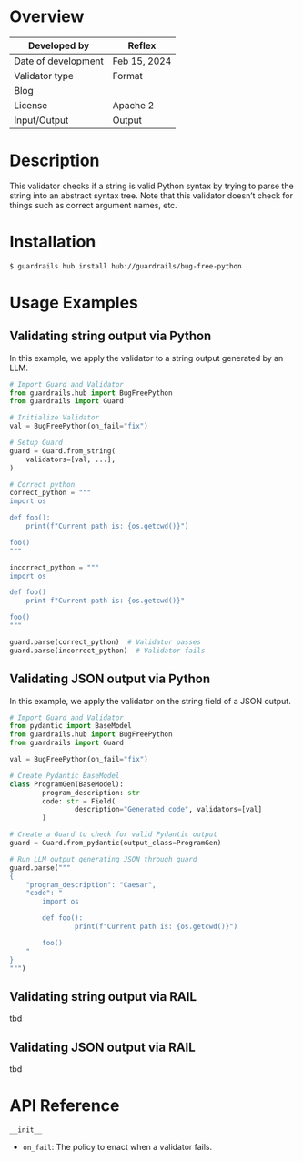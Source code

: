 # Overview

| Developed by | Reflex |
| --- | --- |
| Date of development | Feb 15, 2024 |
| Validator type | Format |
| Blog |  |
| License | Apache 2 |
| Input/Output | Output |

# Description

This validator checks if a string is valid Python syntax by trying to parse the string into an abstract syntax tree. Note that this validator doesn’t check for things such as correct argument names, etc.

# Installation

```bash
$ guardrails hub install hub://guardrails/bug-free-python
```

# Usage Examples

## Validating string output via Python

In this example, we apply the validator to a string output generated by an LLM.

```python
# Import Guard and Validator
from guardrails.hub import BugFreePython
from guardrails import Guard

# Initialize Validator
val = BugFreePython(on_fail="fix")

# Setup Guard
guard = Guard.from_string(
    validators=[val, ...],
)

# Correct python
correct_python = """
import os

def foo():
    print(f"Current path is: {os.getcwd()}")

foo()
"""

incorrect_python = """
import os

def foo()
    print f"Current path is: {os.getcwd()}"

foo()
"""

guard.parse(correct_python)  # Validator passes
guard.parse(incorrect_python)  # Validator fails
```

## Validating JSON output via Python

In this example, we apply the validator on the string field of a JSON output.

```python
# Import Guard and Validator
from pydantic import BaseModel
from guardrails.hub import BugFreePython
from guardrails import Guard

val = BugFreePython(on_fail="fix")

# Create Pydantic BaseModel
class ProgramGen(BaseModel):
		program_description: str
		code: str = Field(
				description="Generated code", validators=[val]
		)

# Create a Guard to check for valid Pydantic output
guard = Guard.from_pydantic(output_class=ProgramGen)

# Run LLM output generating JSON through guard
guard.parse("""
{
    "program_description": "Caesar",
	"code": "
        import os

        def foo():
                print(f"Current path is: {os.getcwd()}")

        foo()
    "
}
""")
```

## Validating string output via RAIL

tbd

## Validating JSON output via RAIL

tbd

# API Reference

`__init__`

- `on_fail`: The policy to enact when a validator fails.